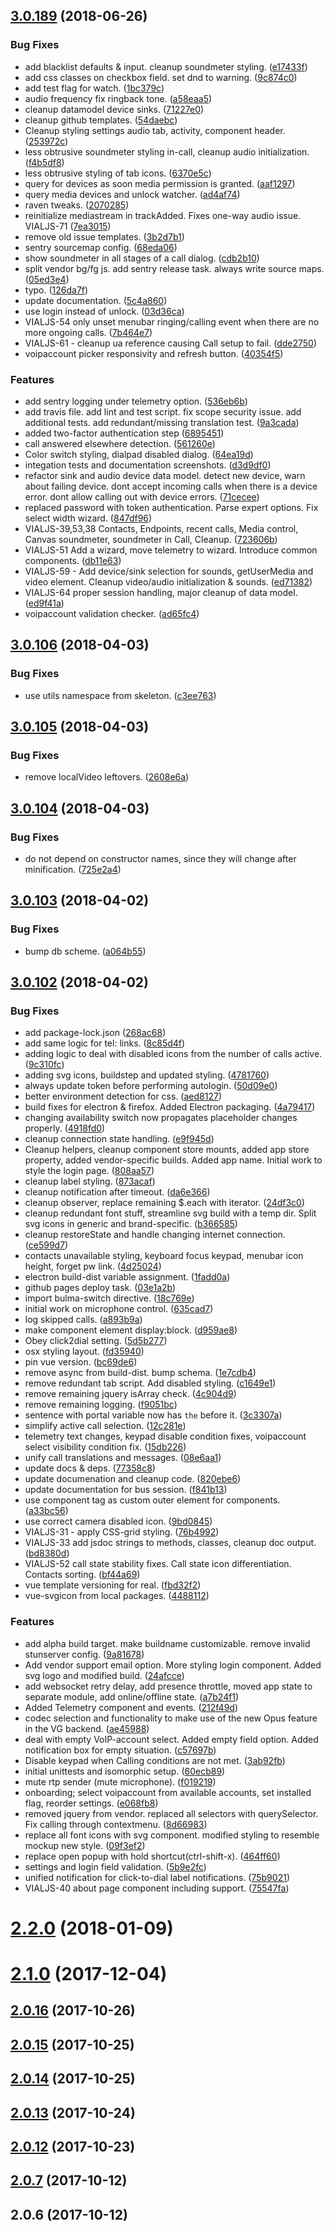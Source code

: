 <a name="3.0.189"></a>
## [3.0.189](https://github.com/voipgrid/vialer-js/compare/v3.0.106...v3.0.189) (2018-06-26)


### Bug Fixes

* add blacklist defaults & input. cleanup soundmeter styling. ([e17433f](https://github.com/voipgrid/vialer-js/commit/e17433f))
* add css classes on checkbox field. set dnd to warning. ([9c874c0](https://github.com/voipgrid/vialer-js/commit/9c874c0))
* add test flag for watch. ([1bc379c](https://github.com/voipgrid/vialer-js/commit/1bc379c))
* audio frequency fix ringback tone. ([a58eaa5](https://github.com/voipgrid/vialer-js/commit/a58eaa5))
* cleanup datamodel device sinks. ([71227e0](https://github.com/voipgrid/vialer-js/commit/71227e0))
* cleanup github templates. ([54daebc](https://github.com/voipgrid/vialer-js/commit/54daebc))
* Cleanup styling settings audio tab, activity, component header. ([253972c](https://github.com/voipgrid/vialer-js/commit/253972c))
* less obtrusive soundmeter styling in-call, cleanup audio initialization. ([f4b5df8](https://github.com/voipgrid/vialer-js/commit/f4b5df8))
* less obtrusive styling of tab icons. ([6370e5c](https://github.com/voipgrid/vialer-js/commit/6370e5c))
* query for devices as soon media permission is granted. ([aaf1297](https://github.com/voipgrid/vialer-js/commit/aaf1297))
* query media devices and unlock watcher. ([ad4af74](https://github.com/voipgrid/vialer-js/commit/ad4af74))
* raven tweaks. ([2070285](https://github.com/voipgrid/vialer-js/commit/2070285))
* reinitialize mediastream in trackAdded. Fixes one-way audio issue. VIALJS-71 ([7ea3015](https://github.com/voipgrid/vialer-js/commit/7ea3015))
* remove old issue templates. ([3b2d7b1](https://github.com/voipgrid/vialer-js/commit/3b2d7b1))
* sentry sourcemap config. ([68eda06](https://github.com/voipgrid/vialer-js/commit/68eda06))
* show soundmeter in all stages of a call dialog. ([cdb2b10](https://github.com/voipgrid/vialer-js/commit/cdb2b10))
* split vendor bg/fg js. add sentry release task. always write source maps. ([05ed3e4](https://github.com/voipgrid/vialer-js/commit/05ed3e4))
* typo. ([126da7f](https://github.com/voipgrid/vialer-js/commit/126da7f))
* update documentation. ([5c4a860](https://github.com/voipgrid/vialer-js/commit/5c4a860))
* use login instead of unlock. ([03d36ca](https://github.com/voipgrid/vialer-js/commit/03d36ca))
* VIALJS-54 only unset menubar ringing/calling event when there are no more ongoing calls. ([7b464e7](https://github.com/voipgrid/vialer-js/commit/7b464e7))
* VIALJS-61 - cleanup ua reference causing Call setup to fail. ([dde2750](https://github.com/voipgrid/vialer-js/commit/dde2750))
* voipaccount picker responsivity and refresh button. ([40354f5](https://github.com/voipgrid/vialer-js/commit/40354f5))


### Features

* add sentry logging under telemetry option. ([536eb6b](https://github.com/voipgrid/vialer-js/commit/536eb6b))
* add travis file. add lint and test script. fix scope security issue. add additional tests. add redundant/missing translation test. ([9a3cada](https://github.com/voipgrid/vialer-js/commit/9a3cada))
* added two-factor authentication step ([6895451](https://github.com/voipgrid/vialer-js/commit/6895451))
* call answered elsewhere detection. ([561260e](https://github.com/voipgrid/vialer-js/commit/561260e))
* Color switch styling, dialpad disabled dialog. ([64ea19d](https://github.com/voipgrid/vialer-js/commit/64ea19d))
* integation tests and documentation screenshots. ([d3d9df0](https://github.com/voipgrid/vialer-js/commit/d3d9df0))
* refactor sink and audio device data model. detect new device, warn about failing device. dont accept incoming calls when there is a device error. dont allow calling out with device errors. ([71cecee](https://github.com/voipgrid/vialer-js/commit/71cecee))
* replaced password with token authentication. Parse expert options. Fix select width wizard. ([847df96](https://github.com/voipgrid/vialer-js/commit/847df96))
* VIALJS-39,53,38 Contacts, Endpoints, recent calls, Media control, Canvas soundmeter, soundmeter in Call, Cleanup. ([723606b](https://github.com/voipgrid/vialer-js/commit/723606b))
* VIALJS-51 Add a wizard, move telemetry to wizard. Introduce common components. ([db11e63](https://github.com/voipgrid/vialer-js/commit/db11e63))
* VIALJS-59 - Add device/sink selection for sounds, getUserMedia and video element. Cleanup video/audio initialization & sounds. ([ed71382](https://github.com/voipgrid/vialer-js/commit/ed71382))
* VIALJS-64 proper session handling, major cleanup of data model. ([ed9f41a](https://github.com/voipgrid/vialer-js/commit/ed9f41a))
* voipaccount validation checker. ([ad65fc4](https://github.com/voipgrid/vialer-js/commit/ad65fc4))



<a name="3.0.106"></a>
## [3.0.106](https://github.com/voipgrid/vialer-js/compare/v3.0.105...v3.0.106) (2018-04-03)


### Bug Fixes

* use utils namespace from skeleton. ([c3ee763](https://github.com/voipgrid/vialer-js/commit/c3ee763))



<a name="3.0.105"></a>
## [3.0.105](https://github.com/voipgrid/vialer-js/compare/v3.0.104...v3.0.105) (2018-04-03)


### Bug Fixes

* remove localVideo leftovers. ([2608e6a](https://github.com/voipgrid/vialer-js/commit/2608e6a))



<a name="3.0.104"></a>
## [3.0.104](https://github.com/voipgrid/vialer-js/compare/v3.0.103...v3.0.104) (2018-04-03)


### Bug Fixes

* do not depend on constructor names, since they will change after minification. ([725e2a4](https://github.com/voipgrid/vialer-js/commit/725e2a4))



<a name="3.0.103"></a>
## [3.0.103](https://github.com/voipgrid/vialer-js/compare/v3.0.102...v3.0.103) (2018-04-02)


### Bug Fixes

* bump db scheme. ([a064b55](https://github.com/voipgrid/vialer-js/commit/a064b55))



<a name="3.0.102"></a>
## [3.0.102](https://github.com/voipgrid/vialer-js/compare/v2.2.0...v3.0.102) (2018-04-02)


### Bug Fixes

* add package-lock.json ([268ac68](https://github.com/voipgrid/vialer-js/commit/268ac68))
* add same logic for tel: links. ([8c85d4f](https://github.com/voipgrid/vialer-js/commit/8c85d4f))
* adding logic to deal with disabled icons from the number of calls active. ([9c310fc](https://github.com/voipgrid/vialer-js/commit/9c310fc))
* adding svg icons, buildstep and updated styling. ([4781760](https://github.com/voipgrid/vialer-js/commit/4781760))
* always update token before performing autologin. ([50d09e0](https://github.com/voipgrid/vialer-js/commit/50d09e0))
* better environment detection for css. ([aed8127](https://github.com/voipgrid/vialer-js/commit/aed8127))
* build fixes for electron & firefox. Added Electron packaging. ([4a79417](https://github.com/voipgrid/vialer-js/commit/4a79417))
* changing availability switch now propagates placeholder changes properly. ([4918fd0](https://github.com/voipgrid/vialer-js/commit/4918fd0))
* cleanup connection state handling. ([e9f945d](https://github.com/voipgrid/vialer-js/commit/e9f945d))
* Cleanup helpers, cleanup component store mounts, added app store property, added vendor-specific builds. Added app name. Initial work to style the login page. ([808aa57](https://github.com/voipgrid/vialer-js/commit/808aa57))
* cleanup label styling. ([873acaf](https://github.com/voipgrid/vialer-js/commit/873acaf))
* cleanup notification after timeout. ([da6e366](https://github.com/voipgrid/vialer-js/commit/da6e366))
* cleanup observer, replace remaining $.each with iterator. ([24df3c0](https://github.com/voipgrid/vialer-js/commit/24df3c0))
* cleanup redundant font stuff, streamline svg build with a temp dir. Split svg icons in generic and brand-specific. ([b366585](https://github.com/voipgrid/vialer-js/commit/b366585))
* cleanup restoreState and handle changing internet connection. ([ce599d7](https://github.com/voipgrid/vialer-js/commit/ce599d7))
* contacts unavailable styling, keyboard focus keypad, menubar icon height, forget pw link. ([4d25024](https://github.com/voipgrid/vialer-js/commit/4d25024))
* electron build-dist variable assignment. ([1fadd0a](https://github.com/voipgrid/vialer-js/commit/1fadd0a))
* github pages deploy task. ([03e1a2b](https://github.com/voipgrid/vialer-js/commit/03e1a2b))
* import bulma-switch directive. ([18c769e](https://github.com/voipgrid/vialer-js/commit/18c769e))
* initial work on microphone control. ([635cad7](https://github.com/voipgrid/vialer-js/commit/635cad7))
* log skipped calls. ([a893b9a](https://github.com/voipgrid/vialer-js/commit/a893b9a))
* make component element display:block. ([d959ae8](https://github.com/voipgrid/vialer-js/commit/d959ae8))
* Obey click2dial setting. ([5d5b277](https://github.com/voipgrid/vialer-js/commit/5d5b277))
* osx styling layout. ([fd35940](https://github.com/voipgrid/vialer-js/commit/fd35940))
* pin vue version. ([bc69de6](https://github.com/voipgrid/vialer-js/commit/bc69de6))
* remove async from build-dist. bump schema. ([1e7cdb4](https://github.com/voipgrid/vialer-js/commit/1e7cdb4))
* remove redundant tab script. Add disabled styling. ([c1649e1](https://github.com/voipgrid/vialer-js/commit/c1649e1))
* remove remaining jquery isArray check. ([4c904d9](https://github.com/voipgrid/vialer-js/commit/4c904d9))
* remove remaining logging. ([f9051bc](https://github.com/voipgrid/vialer-js/commit/f9051bc))
* sentence with portal variable now has `the` before it. ([3c3307a](https://github.com/voipgrid/vialer-js/commit/3c3307a))
* simplify active call selection. ([12c281e](https://github.com/voipgrid/vialer-js/commit/12c281e))
* telemetry text changes, keypad disable condition fixes, voipaccount select visibility condition fix. ([15db226](https://github.com/voipgrid/vialer-js/commit/15db226))
* unify call translations and messages. ([08e6aa1](https://github.com/voipgrid/vialer-js/commit/08e6aa1))
* update docs & deps. ([77358c8](https://github.com/voipgrid/vialer-js/commit/77358c8))
* update documenation and cleanup code. ([820ebe6](https://github.com/voipgrid/vialer-js/commit/820ebe6))
* update documentation for bus session. ([f841b13](https://github.com/voipgrid/vialer-js/commit/f841b13))
* use component tag as custom outer element for components. ([a33bc56](https://github.com/voipgrid/vialer-js/commit/a33bc56))
* use correct camera disabled icon. ([9bd0845](https://github.com/voipgrid/vialer-js/commit/9bd0845))
* VIALJS-31 - apply CSS-grid styling. ([76b4992](https://github.com/voipgrid/vialer-js/commit/76b4992))
* VIALJS-33 add jsdoc strings to methods, classes, cleanup doc output. ([bd8380d](https://github.com/voipgrid/vialer-js/commit/bd8380d))
* VIALJS-52 call state stability fixes. Call state icon differentiation. Contacts sorting. ([bf44a69](https://github.com/voipgrid/vialer-js/commit/bf44a69))
* vue template versioning for real. ([fbd32f2](https://github.com/voipgrid/vialer-js/commit/fbd32f2))
* vue-svgicon from local packages. ([4488112](https://github.com/voipgrid/vialer-js/commit/4488112))


### Features

* add alpha build target. make buildname customizable. remove invalid stunserver config. ([9a81678](https://github.com/voipgrid/vialer-js/commit/9a81678))
* Add vendor support email option. More styling login component. Added svg logo and modified build. ([24afcce](https://github.com/voipgrid/vialer-js/commit/24afcce))
* add websocket retry delay, add presence throttle, moved app state to separate module, add online/offline state. ([a7b24f1](https://github.com/voipgrid/vialer-js/commit/a7b24f1))
* Added Telemetry component and events. ([212f49d](https://github.com/voipgrid/vialer-js/commit/212f49d))
* codec selection and functionality to make use of the new Opus feature in the VG backend. ([ae45988](https://github.com/voipgrid/vialer-js/commit/ae45988))
* deal with empty VoIP-account select. Added empty field option. Added notification box for empty situation. ([c57697b](https://github.com/voipgrid/vialer-js/commit/c57697b))
* Disable keypad when Calling conditions are not met. ([3ab92fb](https://github.com/voipgrid/vialer-js/commit/3ab92fb))
* initial unittests and isomorphic setup. ([60ecb89](https://github.com/voipgrid/vialer-js/commit/60ecb89))
* mute rtp sender (mute microphone). ([f019219](https://github.com/voipgrid/vialer-js/commit/f019219))
* onboarding; select voipaccount from available accounts, set installed flag, reorder settings. ([e068fb8](https://github.com/voipgrid/vialer-js/commit/e068fb8))
* removed jquery from vendor. replaced all selectors with querySelector. Fix calling through contextmenu. ([8d66983](https://github.com/voipgrid/vialer-js/commit/8d66983))
* replace all font icons with svg component. modified styling to resemble mockup new style. ([09f3ef2](https://github.com/voipgrid/vialer-js/commit/09f3ef2))
* replace open popup with hold shortcut(ctrl-shift-x). ([464ff60](https://github.com/voipgrid/vialer-js/commit/464ff60))
* settings and login field validation. ([5b9e2fc](https://github.com/voipgrid/vialer-js/commit/5b9e2fc))
* unified notification for click-to-dial label notifications. ([75b9021](https://github.com/voipgrid/vialer-js/commit/75b9021))
* VIALJS-40 about page component including support. ([75547fa](https://github.com/voipgrid/vialer-js/commit/75547fa))



<a name="2.2.0"></a>
# [2.2.0](https://github.com/voipgrid/vialer-js/compare/v2.1.0...v2.2.0) (2018-01-09)



<a name="2.1.0"></a>
# [2.1.0](https://github.com/voipgrid/vialer-js/compare/v2.0.16...v2.1.0) (2017-12-04)



<a name="2.0.16"></a>
## [2.0.16](https://github.com/voipgrid/vialer-js/compare/v2.0.15...v2.0.16) (2017-10-26)



<a name="2.0.15"></a>
## [2.0.15](https://github.com/voipgrid/vialer-js/compare/v2.0.14...v2.0.15) (2017-10-25)



<a name="2.0.14"></a>
## [2.0.14](https://github.com/voipgrid/vialer-js/compare/v2.0.13...v2.0.14) (2017-10-25)



<a name="2.0.13"></a>
## [2.0.13](https://github.com/voipgrid/vialer-js/compare/v2.0.12...v2.0.13) (2017-10-24)



<a name="2.0.12"></a>
## [2.0.12](https://github.com/voipgrid/vialer-js/compare/v2.0.7...v2.0.12) (2017-10-23)



<a name="2.0.7"></a>
## [2.0.7](https://github.com/voipgrid/vialer-js/compare/2.0.6...v2.0.7) (2017-10-12)



<a name="2.0.6"></a>
## 2.0.6 (2017-10-12)



